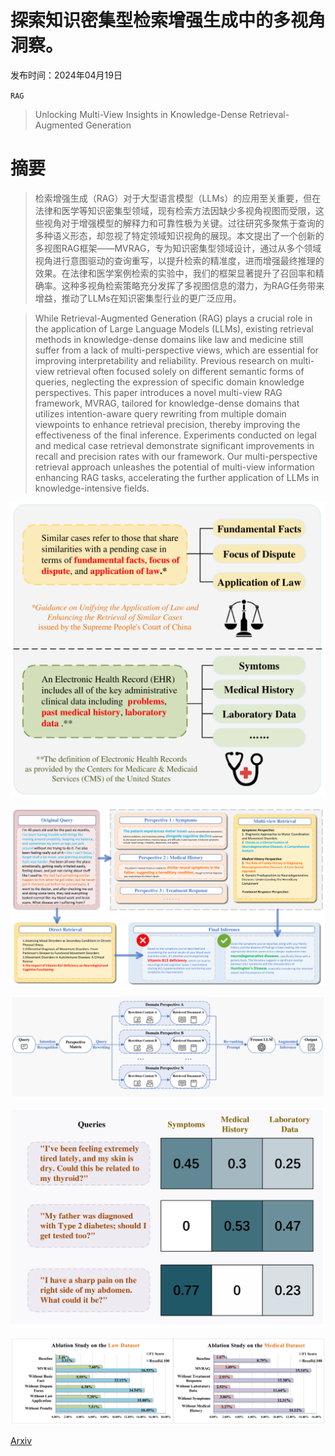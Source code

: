 # 探索知识密集型检索增强生成中的多视角洞察。

发布时间：2024年04月19日

`RAG`

> Unlocking Multi-View Insights in Knowledge-Dense Retrieval-Augmented Generation

# 摘要

> 检索增强生成（RAG）对于大型语言模型（LLMs）的应用至关重要，但在法律和医学等知识密集型领域，现有检索方法因缺少多视角视图而受限，这些视角对于增强模型的解释力和可靠性极为关键。过往研究多聚焦于查询的多种语义形态，却忽视了特定领域知识视角的展现。本文提出了一个创新的多视图RAG框架——MVRAG，专为知识密集型领域设计，通过从多个领域视角进行意图驱动的查询重写，以提升检索的精准度，进而增强最终推理的效果。在法律和医学案例检索的实验中，我们的框架显著提升了召回率和精确率。这种多视角检索策略充分发挥了多视图信息的潜力，为RAG任务带来增益，推动了LLMs在知识密集型行业的更广泛应用。

> While Retrieval-Augmented Generation (RAG) plays a crucial role in the application of Large Language Models (LLMs), existing retrieval methods in knowledge-dense domains like law and medicine still suffer from a lack of multi-perspective views, which are essential for improving interpretability and reliability. Previous research on multi-view retrieval often focused solely on different semantic forms of queries, neglecting the expression of specific domain knowledge perspectives. This paper introduces a novel multi-view RAG framework, MVRAG, tailored for knowledge-dense domains that utilizes intention-aware query rewriting from multiple domain viewpoints to enhance retrieval precision, thereby improving the effectiveness of the final inference. Experiments conducted on legal and medical case retrieval demonstrate significant improvements in recall and precision rates with our framework. Our multi-perspective retrieval approach unleashes the potential of multi-view information enhancing RAG tasks, accelerating the further application of LLMs in knowledge-intensive fields.

![探索知识密集型检索增强生成中的多视角洞察。](../../../paper_images/2404.12879/x1.png)

![探索知识密集型检索增强生成中的多视角洞察。](../../../paper_images/2404.12879/x2.png)

![探索知识密集型检索增强生成中的多视角洞察。](../../../paper_images/2404.12879/x3.png)

![探索知识密集型检索增强生成中的多视角洞察。](../../../paper_images/2404.12879/x4.png)

![探索知识密集型检索增强生成中的多视角洞察。](../../../paper_images/2404.12879/x5.png)

[Arxiv](https://arxiv.org/abs/2404.12879)